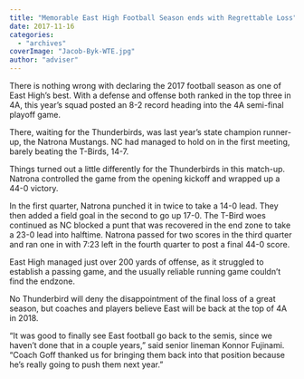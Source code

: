 ```yaml
---
title: "Memorable East High Football Season ends with Regrettable Loss"
date: 2017-11-16
categories: 
  - "archives"
coverImage: "Jacob-Byk-WTE.jpg"
author: "adviser"
---
```


There is nothing wrong with declaring the 2017 football season as one of East High’s best. With a defense and offense both ranked in the top three in 4A, this year’s squad posted an 8-2 record heading into the 4A semi-final playoff game.

There, waiting for the Thunderbirds, was last year’s state champion runner-up, the Natrona Mustangs. NC had managed to hold on in the first meeting, barely beating the T-Birds, 14-7.

Things turned out a little differently for the Thunderbirds in this match-up. Natrona controlled the game from the opening kickoff and wrapped up a 44-0 victory.

In the first quarter, Natrona punched it in twice to take a 14-0 lead. They then added a field goal in the second to go up 17-0. The T-Bird woes continued as NC blocked a punt that was recovered in the end zone to take a 23-0 lead into halftime. Natrona passed for two scores in the third quarter and ran one in with 7:23 left in the fourth quarter to post a final 44-0 score.

East High managed just over 200 yards of offense, as it struggled to establish a passing game, and the usually reliable running game couldn’t find the endzone.

No Thunderbird will deny the disappointment of the final loss of a great season, but coaches and players believe East will be back at the top of 4A in 2018.

“It was good to finally see East football go back to the semis, since we haven’t done that in a couple years,” said senior lineman Konnor Fujinami. “Coach Goff thanked us for bringing them back into that position because he’s really going to push them next year.”
